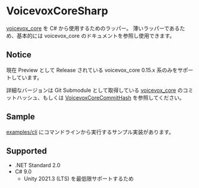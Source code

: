 # VoicevoxCoreSharp

[voicevox_core](https://github.com/voicevox/voicevox_core) を C# から使用するためのラッパー。
薄いラッパーであるため、基本的には voicevox_core のドキュメントを参照し使用できます。

## Notice

現在 Preview として Release されている voicevox_core 0.15.x 系のみをサポートしています。

詳細なバージョンは Git Submodule として取得している [voicevox_core](./binding/voicevox_core) のコミットハッシュ、もしくは [VoicevoxCoreCommitHash](./src/VoicevoxCoreSharp.Core/VoicevoxCoreSharp.Core.Metas.props) を参照してください。

## Sample

[examples/cli](./examples/cli) にコマンドラインから実行するサンプル実装があります。

## Supported

- .NET Standard 2.0
- C# 9.0
  - Unity 2021.3 (LTS) を最低限サポートするため
